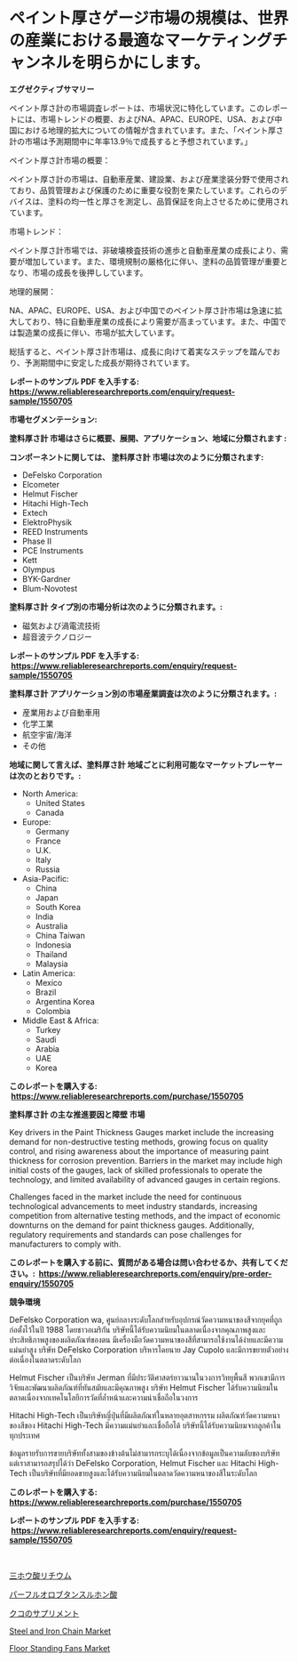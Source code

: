 <p><h1>ペイント厚さゲージ市場の規模は、世界の産業における最適なマーケティングチャンネルを明らかにします。</h1></p><p><strong>エグゼクティブサマリー</strong></p>
<p><p>ペイント厚さ計の市場調査レポートは、市場状況に特化しています。このレポートには、市場トレンドの概要、およびNA、APAC、EUROPE、USA、および中国における地理的拡大についての情報が含まれています。また、「ペイント厚さ計の市場は予測期間中に年率13.9％で成長すると予想されています。」</p><p>ペイント厚さ計市場の概要：</p><p>ペイント厚さ計の市場は、自動車産業、建設業、および産業塗装分野で使用されており、品質管理および保護のために重要な役割を果たしています。これらのデバイスは、塗料の均一性と厚さを測定し、品質保証を向上させるために使用されています。</p><p>市場トレンド：</p><p>ペイント厚さ計市場では、非破壊検査技術の進歩と自動車産業の成長により、需要が増加しています。また、環境規制の厳格化に伴い、塗料の品質管理が重要となり、市場の成長を後押ししています。</p><p>地理的展開：</p><p>NA、APAC、EUROPE、USA、および中国でのペイント厚さ計市場は急速に拡大しており、特に自動車産業の成長により需要が高まっています。また、中国では製造業の成長に伴い、市場が拡大しています。</p><p>総括すると、ペイント厚さ計市場は、成長に向けて着実なステップを踏んでおり、予測期間中に安定した成長が期待されています。</p></p>
<p><strong>レポートのサンプル PDF を入手する: <a href="https://www.reliableresearchreports.com/enquiry/request-sample/1550705">https://www.reliableresearchreports.com/enquiry/request-sample/1550705</a></strong></p>
<p><strong>市場セグメンテーション:</strong></p>
<p><strong> 塗料厚さ計 市場はさらに概要、展開、アプリケーション、地域に分類されます :</strong></p>
<p><strong>コンポーネントに関しては、 塗料厚さ計 市場は次のように分類されます: &nbsp;</strong></p>
<p><ul><li>DeFelsko Corporation</li><li>Elcometer</li><li>Helmut Fischer</li><li>Hitachi High-Tech</li><li>Extech</li><li>ElektroPhysik</li><li>REED Instruments</li><li>Phase II</li><li>PCE Instruments</li><li>Kett</li><li>Olympus</li><li>BYK-Gardner</li><li>Blum-Novotest</li></ul></p>
<p><strong> 塗料厚さ計 タイプ別の市場分析は次のように分類されます。:</strong></p>
<p><ul><li>磁気および渦電流技術</li><li>超音波テクノロジー</li></ul></p>
<p><strong>レポートのサンプル PDF を入手する: &nbsp;<a href="https://www.reliableresearchreports.com/enquiry/request-sample/1550705">https://www.reliableresearchreports.com/enquiry/request-sample/1550705</a></strong></p>
<p><strong> 塗料厚さ計 アプリケーション別の市場産業調査は次のように分類されます。:</strong></p>
<p><ul><li>産業用および自動車用</li><li>化学工業</li><li>航空宇宙/海洋</li><li>その他</li></ul></p>
<p><strong>地域に関して言えば、塗料厚さ計 地域ごとに利用可能なマーケットプレーヤーは次のとおりです。:</strong></p>
<p><ul>
    <li>
        North America:
        <ul>
            <li>United States</li>
            <li>Canada</li>
        </ul>
    </li>
    <li>
        Europe:
        <ul>
            <li>Germany</li>
            <li>France</li>
            <li>U.K.</li>
            <li>Italy</li>
            <li>Russia</li>
        </ul>
    </li>
    <li>
        Asia-Pacific:
        <ul>
            <li>China</li>
            <li>Japan</li>
            <li>South Korea</li>
            <li>India</li>
            <li>Australia</li>
            <li>China Taiwan</li>
            <li>Indonesia</li>
            <li>Thailand</li>
            <li>Malaysia</li>
        </ul>
    </li>
    <li>
        Latin America:
        <ul>
            <li>Mexico</li>
            <li>Brazil</li>
            <li>Argentina Korea</li>
            <li>Colombia</li>
        </ul>
    </li>
    <li>
        Middle East & Africa:
        <ul>
            <li>Turkey</li>
            <li>Saudi</li>
            <li>Arabia</li>
            <li>UAE</li>
            <li>Korea</li>
        </ul>
    </li>
    </ul></p>
<p><strong>このレポートを購入する: &nbsp;<a href="https://www.reliableresearchreports.com/purchase/1550705">https://www.reliableresearchreports.com/purchase/1550705</a></strong></p>
<p><strong>塗料厚さ計 の主な推進要因と障壁 市場</strong></p>
<p><p>Key drivers in the Paint Thickness Gauges market include the increasing demand for non-destructive testing methods, growing focus on quality control, and rising awareness about the importance of measuring paint thickness for corrosion prevention. Barriers in the market may include high initial costs of the gauges, lack of skilled professionals to operate the technology, and limited availability of advanced gauges in certain regions.</p><p>Challenges faced in the market include the need for continuous technological advancements to meet industry standards, increasing competition from alternative testing methods, and the impact of economic downturns on the demand for paint thickness gauges. Additionally, regulatory requirements and standards can pose challenges for manufacturers to comply with.</p></p>
<p><strong>このレポートを購入する前に、質問がある場合は問い合わせるか、共有してください。:&nbsp; <a href="https://www.reliableresearchreports.com/enquiry/pre-order-enquiry/1550705">https://www.reliableresearchreports.com/enquiry/pre-order-enquiry/1550705</a></strong></p>
<p><strong>競争環境</strong></p>
<p><p>DeFelsko Corporation wa, ศูนย์กลางระดับโลกสำหรับอุปกรณ์วัดความหนาของสีจากยุคที่ถูกก่อตั้งไว้ในปี 1988 โดยชาวอเมริกัน บริษัทนี้ได้รับความนิยมในตลาดเนื่องจากคุณภาพสูงและประสิทธิภาพสูงของผลิตภัณฑ์ของตน มีเครื่องมือวัดความหนาของสีที่สามารถใช้งานได้ง่ายและมีความแม่นยำสูง บริษัท DeFelsko Corporation บริหารโดยนาย Jay Cupolo และมีการขยายตัวอย่างต่อเนื่องในตลาดระดับโลก</p><p>Helmut Fischer เป็นบริษัท Jerman ที่มีประวัติศาสตร์ยาวนานในวงการวิทยุพื้นสี พวกเขามีการวิจัยและพัฒนาผลิตภัณฑ์ที่ทันสมัยและมีคุณภาพสูง บริษัท Helmut Fischer ได้รับความนิยมในตลาดเนื่องจากเทคโนโลยีการวัดที่ล้ำหน้าและความน่าเชื่อถือในวงการ</p><p>Hitachi High-Tech เป็นบริษัทญี่ปุ่นที่มีผลิตภัณฑ์ในหลายอุตสาหกรรม ผลิตภัณฑ์วัดความหนาของสีของ Hitachi High-Tech มีความแม่นยำและเชื่อถือได้ บริษัทนี้ได้รับความนิยมจากลูกค้าในทุกประเทศ</p><p>ข้อมูลรายรับการขายบริษัททั้งสามของข้างต้นไม่สามารถระบุได้เนื่องจากข้อมูลเป็นความลับของบริษัท แต่เราสามารถสรุปได้ว่า DeFelsko Corporation, Helmut Fischer และ Hitachi High-Tech เป็นบริษัทที่มียอดขายสูงและได้รับความนิยมในตลาดวัดความหนาของสีในระดับโลก</p></p>
<p><strong>このレポートを購入する: &nbsp; <a href="https://www.reliableresearchreports.com/purchase/1550705">https://www.reliableresearchreports.com/purchase/1550705</a></strong></p>
<p><strong>レポートのサンプル PDF を入手する: &nbsp;<a href="https://www.reliableresearchreports.com/enquiry/request-sample/1550705">https://www.reliableresearchreports.com/enquiry/request-sample/1550705</a></strong><strong></strong></p>
<p>&nbsp;</p>
<p><p><a href="https://medium.com/@gregoriookeefe2023/%E3%83%AA%E3%83%81%E3%82%A6%E3%83%A0%E3%83%88%E3%83%AA%E3%83%9B%E3%82%99%E3%83%AC%E3%83%BC%E3%83%88%E5%B8%82%E5%A0%B4-%E7%A8%AE%E9%A1%9E-%E5%BF%9C%E7%94%A8-%E3%81%8A%E3%82%88%E3%81%B2%E3%82%99%E5%9C%B0%E7%90%86%E3%81%AB%E3%82%88%E3%82%8B%E5%8C%85%E6%8B%AC%E7%9A%84%E8%A9%95%E4%BE%A1-dab88af7c4cb">三ホウ酸リチウム</a></p><p><a href="https://github.com/zjkmgcs938405/Market-Research-Report-List-1/blob/main/83579406751.md">パーフルオロブタンスルホン酸</a></p><p><a href="https://medium.com/@demarcuskuhlman/%E3%82%AA%E3%82%AA%E3%83%90%E3%82%B3%E3%82%B5%E3%83%97%E3%83%AA%E3%83%A1%E3%83%B3%E3%83%88%E5%B8%82%E5%A0%B4-%E5%B8%82%E5%A0%B4cagr-%E5%B8%82%E5%A0%B4%E5%8B%95%E5%90%91-%E6%88%90%E9%95%B7%E6%88%A6%E7%95%A5%E3%81%AB%E9%96%A2%E3%81%99%E3%82%8B%E6%83%85%E5%A0%B1-7d0ad0479f6f">クコのサプリメント</a></p><p><a href="https://issuu.com/reportprime-2/docs/steel-and-iron-chain-market-size-2030.pptx">Steel and Iron Chain Market</a></p><p><a href="https://github.com/luckyshygirl/Market-Research-Report-List-3/blob/main/floor-standing-fans-market.md">Floor Standing Fans Market</a></p></p>